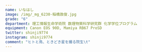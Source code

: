 ```yaml
---
name: いなはし
image: /img/_mg_6230-稲橋敦俊.jpg
grade: "6"
department: 理工情報生命学術院 数理物質科学研究群 化学学位プログラム
equipment: Canon EOS 90D, Mamiya RB67 ProSD
twitter: shinji9774
instagram: shinji9774
comment: "ヒトと鳥、ときどき星を撮る院生\t"
---
```

